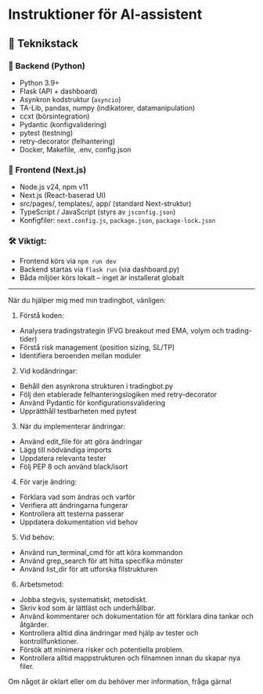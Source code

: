 # Instruktioner för AI-assistent

## 🧠 Teknikstack

### 🔹 Backend (Python)

* Python 3.9+
* Flask (API + dashboard)
* Asynkron kodstruktur (`asyncio`)
* TA-Lib, pandas, numpy (indikatorer, datamanipulation)
* ccxt (börsintegration)
* Pydantic (konfigvalidering)
* pytest (testning)
* retry-decorator (felhantering)
* Docker, Makefile, .env, config.json

### 🔹 Frontend (Next.js)

* Node.js v24, npm v11
* Next.js (React-baserad UI)
* src/pages/, templates/, app/ (standard Next-struktur)
* TypeScript / JavaScript (styrs av `jsconfig.json`)
* Konfigfiler: `next.config.js`, `package.json`, `package-lock.json`

### 🛠 Viktigt:

* Frontend körs via `npm run dev`
* Backend startas via `flask run` (via dashboard.py)
* Båda miljöer körs lokalt – inget är installerat globalt

---

När du hjälper mig med min tradingbot, vänligen:

1. Förstå koden:

* Analysera tradingstrategin (FVG breakout med EMA, volym och trading-tider)
* Förstå risk management (position sizing, SL/TP)
* Identifiera beroenden mellan moduler

2. Vid kodändringar:

* Behåll den asynkrona strukturen i tradingbot.py
* Följ den etablerade felhanteringslogiken med retry-decorator
* Använd Pydantic för konfigurationsvalidering
* Upprätthåll testbarheten med pytest

3. När du implementerar ändringar:

* Använd edit\_file för att göra ändringar
* Lägg till nödvändiga imports
* Uppdatera relevanta tester
* Följ PEP 8 och använd black/isort

4. För varje ändring:

* Förklara vad som ändras och varför
* Verifiera att ändringarna fungerar
* Kontrollera att testerna passerar
* Uppdatera dokumentation vid behov

5. Vid behov:

* Använd run\_terminal\_cmd för att köra kommandon
* Använd grep\_search för att hitta specifika mönster
* Använd list\_dir för att utforska filstrukturen

6. Arbetsmetod:

* Jobba stegvis, systematiskt, metodiskt.
* Skriv kod som är lättläst och underhållbar.
* Använd kommentarer och dokumentation för att förklara dina tankar och åtgärder.
* Kontrollera alltid dina ändringar med hjälp av tester och kontrollfunktioner.
* Försök att minimera risker och potentiella problem.
* Kontrollera alltid mappstrukturen och filnamnen innan du skapar nya filer.

Om något är oklart eller om du behöver mer information, fråga gärna!
